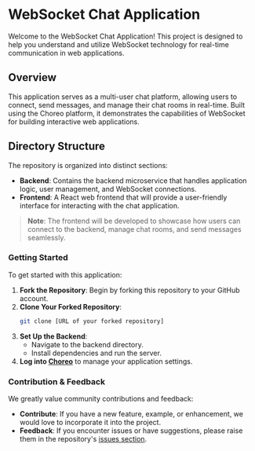# WebSocket Chat Application

Welcome to the WebSocket Chat Application! This project is designed to help you understand and utilize WebSocket technology for real-time communication in web applications.

## Overview

This application serves as a multi-user chat platform, allowing users to connect, send messages, and manage their chat rooms in real-time. Built using the Choreo platform, it demonstrates the capabilities of WebSocket for building interactive web applications.

## Directory Structure

The repository is organized into distinct sections:

- **Backend**: Contains the backend microservice that handles application logic, user management, and WebSocket connections.
- **Frontend**: A React web frontend that will provide a user-friendly interface for interacting with the chat application.

> **Note**: The frontend will be developed to showcase how users can connect to the backend, manage chat rooms, and send messages seamlessly.

### Getting Started

To get started with this application:

1. **Fork the Repository**: Begin by forking this repository to your GitHub account.
2. **Clone Your Forked Repository**:
   ```bash
   git clone [URL of your forked repository]
   ```
3. **Set Up the Backend**:
   - Navigate to the backend directory.
   - Install dependencies and run the server.
4. **Log into [Choreo](https://console.choreo.dev/)** to manage your application settings.

### Contribution & Feedback

We greatly value community contributions and feedback:

- **Contribute**: If you have a new feature, example, or enhancement, we would love to incorporate it into the project.
- **Feedback**: If you encounter issues or have suggestions, please raise them in the repository's [issues section](https://github.com/wso2/choreo-examples/issues).

